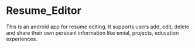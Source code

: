 # Resume_Editor
This is an android app for resume editing. It supports users add, edit, delete and share their own persoanl information like emial,
projects, education experiences.
